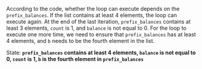 According to the code, whether the loop can execute depends on the `prefix_balances`. If the list contains at least 4 elements, the loop can execute again. At the end of the last iteration, `prefix_balances` contains at least 3 elements, `count` is 1, and `balance` is not equal to 0. For the loop to execute one more time, we need to ensure that `prefix_balances` has at least 4 elements, and `b` needs to be the fourth element in the list.

State: **`prefix_balances` contains at least 4 elements, `balance` is not equal to 0, `count` is 1, `b` is the fourth element in `prefix_balances`**